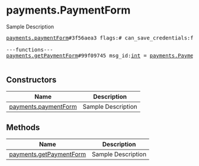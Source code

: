 # payments.PaymentForm

Sample Description

<pre>
<a href="../constructor/payments.paymentForm.md">payments.paymentForm</a>#3f56aea3 flags:# can_save_credentials:flags.2?<a href="../type/true.md">true</a> password_missing:flags.3?<a href="../type/true.md">true</a> bot_id:<a href="../type/int.md">int</a> invoice:<a href="../type/Invoice.md">Invoice</a> provider_id:<a href="../type/int.md">int</a> url:<a href="../type/string.md">string</a> native_provider:flags.4?<a href="../type/string.md">string</a> native_params:flags.4?<a href="../type/DataJSON.md">DataJSON</a> saved_info:flags.0?<a href="../type/PaymentRequestedInfo.md">PaymentRequestedInfo</a> saved_credentials:flags.1?<a href="../type/PaymentSavedCredentials.md">PaymentSavedCredentials</a> users:Vector&lt;<a href="../type/User.md">User</a>&gt; = <a href="../type/payments.PaymentForm.md">payments.PaymentForm</a>;

---functions---
<a href="../method/payments.getPaymentForm.md">payments.getPaymentForm</a>#99f09745 msg_id:<a href="../type/int.md">int</a> = <a href="../type/payments.PaymentForm.md">payments.PaymentForm</a>;

</pre>

## Constructors

| Name | Description |
|------|-------------|
| [payments.paymentForm](../constructor/payments.paymentForm.md) | Sample Description |

## Methods

| Name | Description |
|------|-------------|
| [payments.getPaymentForm](../method/payments.getPaymentForm.md) | Sample Description |
